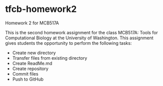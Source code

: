 # tfcb-homework2
Homework 2 for MCB517A

This is the second homework assignment for the class MCB517A: Tools for Computational Biology at the University of Washington. This assignment gives students the opportunity to perform the following tasks: 

- Create new directory
- Transfer files from existing directory
- Create ReadMe.md
- Create repository
- Commit files
- Push to GitHub

